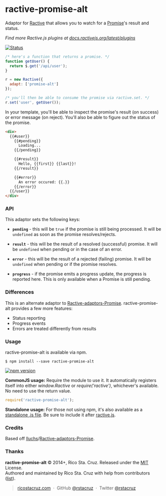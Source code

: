 # ractive-promise-alt

Adaptor for [Ractive] that allows you to watch for a [Promise]'s result and status.

*Find more Ractive.js plugins at [docs.ractivejs.org/latest/plugins](http://docs.ractivejs.org/latest/plugins)*

[![Status](http://img.shields.io/travis/rstacruz/ractive-promise-alt/master.svg?style=flat)](https://travis-ci.org/rstacruz/ractive-promise-alt "See test builds")

```js
/* here's a function that returns a promise. */
function getUser() {
  return $.get('/api/user');
}

r = new Ractive({
  adapt: ['promise-alt']
});

/* you'll then be able to consume the promise via ractive.set. */
r.set('user', getUser());
```

In your template, you'll be able to inspect the promise's result (on success) or
error message (on reject). You'll also be able to figure out the status of the promise.

```html
<div>
  {{#user}}
    {{#pending}}
      Loading...
    {{/pending}}

    {{#result}}
      Hello, {{first}} {{last}}!
    {{/result}}

    {{#error}}
      An error occured: {{.}}
    {{/error}}
  {{/user}}
</div>
```

### API

This adaptor sets the following keys:

 * __`pending`__ - this will be `true` if the promise is still being processed. It
 will be `undefined` as soon as the promise resolves/rejects.

 * __`result`__ - this will be the result of a resolved (successful) promise. It
 will be `undefined` when pending or in the case of an error.

 * __`error`__ - this will be the result of a rejected (failing) promise. It will be
 `undefined` when pending or if the promise resolves.

 * __`progress`__ - if the promise emits a progress update, the progress is reported
 here. This is only available when a Promise is still pending.

### Differences

This is an alternate adaptor to [Ractive-adaptors-Promise]. ractive-promise-alt
provides a few more features:

 * Status reporting
 * Progress events
 * Errors are treated differently from results

### Usage

ractive-promise-alt is available via npm.

    $ npm install --save ractive-promise-alt

[![npm version](http://img.shields.io/npm/v/ractive-promise-alt.svg?style=flat)](https://npmjs.org/package/ractive-promise-alt "View this project on npm")

__CommonJS usage:__ Require the module to use it. It automatically registers
itself into either *window.Ractive* or *require('ractive')*, whichever's
available. No need to use the return value.

```js
require('ractive-promise-alt');
```

__Standalone usage:__ For those not using npm, it's also available as a
[standalone .js file](index.js). Be sure to include it after
[ractive.js][Ractive].

### Credits

Based off [lluchs]/[Ractive-adaptors-Promise].

[lluchs]: https://github.com/lluchs
[Ractive-adaptors-Promise]: https://github.com/lluchs/Ractive-adaptors-Promise
[Ractive]: http://ractivejs.org/
[Promise]: http://promisesaplus.com/

### Thanks

**ractive-promise-alt** © 2014+, Rico Sta. Cruz. Released under the [MIT] License.<br>
Authored and maintained by Rico Sta. Cruz with help from contributors ([list][contributors]).

> [ricostacruz.com](http://ricostacruz.com) &nbsp;&middot;&nbsp;
> GitHub [@rstacruz](https://github.com/rstacruz) &nbsp;&middot;&nbsp;
> Twitter [@rstacruz](https://twitter.com/rstacruz)

[MIT]: http://mit-license.org/
[contributors]: http://github.com/rstacruz/ractive-promise-alt/contributors
